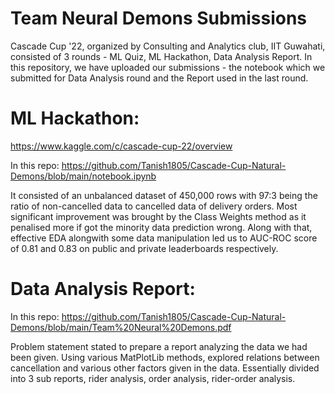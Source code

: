 # Team Neural Demons Submissions

Cascade Cup '22, organized by Consulting and Analytics club, IIT Guwahati, consisted of 3 rounds - ML Quiz, ML Hackathon, Data Analysis Report. In this repository, we have uploaded our submissions - the notebook which we submitted for Data Analysis round and the Report used in the last round.

# ML Hackathon:

https://www.kaggle.com/c/cascade-cup-22/overview

In this repo: https://github.com/Tanish1805/Cascade-Cup-Natural-Demons/blob/main/notebook.ipynb

It consisted of an unbalanced dataset of 450,000 rows with 97:3 being the ratio of non-cancelled data to cancelled data of delivery orders. Most significant improvement was brought by the Class Weights method as it penalised more if got the minority data prediction wrong. Along with that, effective EDA alongwith some data manipulation led us to AUC-ROC score of 0.81 and 0.83 on public and private leaderboards respectively.

# Data Analysis Report:

In this repo: https://github.com/Tanish1805/Cascade-Cup-Natural-Demons/blob/main/Team%20Neural%20Demons.pdf

Problem statement stated to prepare a report analyzing the data we had been given. Using various MatPlotLib methods, explored relations between cancellation and various other factors given in the data. Essentially divided into 3 sub reports, rider analysis, order analysis, rider-order analysis.
